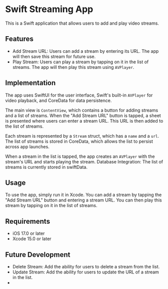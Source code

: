 # Swift Streaming App

This is a Swift application that allows users to add and play video streams.

## Features

- Add Stream URL: Users can add a stream by entering its URL. The app will then save this stream for future use.
- Play Stream: Users can play a stream by tapping on it in the list of streams. The app will then play this stream using `AVPlayer`.

## Implementation

The app uses SwiftUI for the user interface, Swift's built-in `AVPlayer` for video playback, and CoreData for data persistence.

The main view is `ContentView`, which contains a button for adding streams and a list of streams. When the "Add Stream URL" button is tapped, a sheet is presented where users can enter a stream URL. This URL is then added to the list of streams.

Each stream is represented by a `Stream` struct, which has a `name` and a `url`. The list of streams is stored in CoreData, which allows the list to persist across app launches.

When a stream in the list is tapped, the app creates an `AVPlayer` with the stream's URL and starts playing the stream.
Database Integration: The list of streams is currently stored in swiftData. 

## Usage

To use the app, simply run it in Xcode. You can add a stream by tapping the "Add Stream URL" button and entering a stream URL. You can then play this stream by tapping on it in the list of streams.

## Requirements

- iOS 17.0 or later
- Xcode 15.0 or later

## Future Development

- Delete Stream: Add the ability for users to delete a stream from the list.
- Update Stream: Add the ability for users to update the URL of a stream in the list.
-
